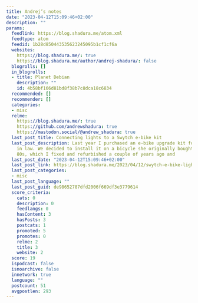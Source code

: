 ```yaml
---
title: Andrej’s notes
date: "2023-04-12T15:09:46+02:00"
description: ""
params:
  feedlink: https://blog.shadura.me/atom.xml
  feedtype: atom
  feedid: 1b28d850443535623245095b1cf1cf6a
  websites:
    https://blog.shadura.me/: true
    https://blog.shadura.me/author/andrej-shadura/: false
  blogrolls: []
  in_blogrolls:
  - title: Planet Debian
    description: ""
    id: 4b58bf166d81bd8f38b7c8dca18c6834
  recommended: []
  recommender: []
  categories:
  - misc
  relme:
    https://blog.shadura.me/: true
    https://github.com/andrewshadura: true
    https://mastodon.social/@andrew_shadura: true
  last_post_title: Connecting lights to a Swytch e-bike kit
  last_post_description: Last year I purchased an e-bike upgrade kit for my mother
    in law. We decided to install it on a bicycle she originally bought back in the
    80s, which I fixed and refurbished a couple of years ago and
  last_post_date: "2023-04-12T15:09:46+02:00"
  last_post_link: https://blog.shadura.me/2023/04/12/swytch-e-bike-lights/
  last_post_categories:
  - misc
  last_post_language: ""
  last_post_guid: de98652787dfd2006f669df3e3779614
  score_criteria:
    cats: 0
    description: 0
    feedlangs: 0
    hasContent: 3
    hasPosts: 3
    postcats: 1
    promoted: 5
    promotes: 0
    relme: 2
    title: 3
    website: 2
  score: 19
  ispodcast: false
  isnoarchive: false
  innetwork: true
  language: ""
  postcount: 51
  avgpostlen: 293
---
```

